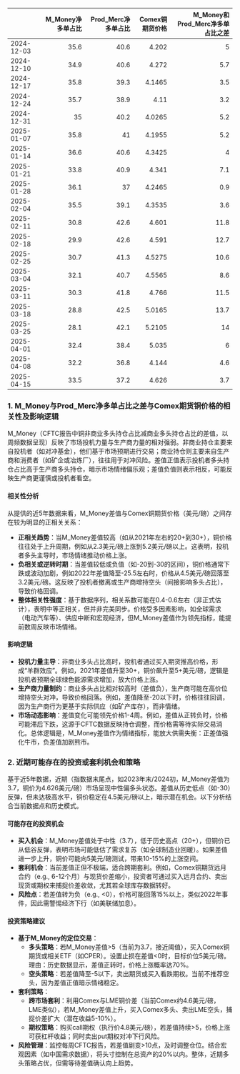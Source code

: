 |            |   M_Money净多单占比 |   Prod_Merc净多单占比 |   Comex铜期货价格 |   M_Money和Prod_Merc净多单占比之差 |
|:-----------|--------------------:|----------------------:|------------------:|-----------------------------------:|
| 2024-12-03 |                35.6 |                  40.6 |            4.202  |                                5   |
| 2024-12-10 |                34.9 |                  40.6 |            4.272  |                                5.7 |
| 2024-12-17 |                35.8 |                  39.3 |            4.1465 |                                3.5 |
| 2024-12-24 |                35.7 |                  38.9 |            4.11   |                                3.2 |
| 2024-12-31 |                35   |                  40.2 |            4.0265 |                                5.2 |
| 2025-01-07 |                35.8 |                  41   |            4.1955 |                                5.2 |
| 2025-01-14 |                36.6 |                  40.6 |            4.3425 |                                4   |
| 2025-01-21 |                33.8 |                  40.9 |            4.341  |                                7.1 |
| 2025-01-28 |                36.1 |                  37   |            4.2465 |                                0.9 |
| 2025-02-04 |                35.5 |                  39.1 |            4.3535 |                                3.6 |
| 2025-02-11 |                30.8 |                  42.6 |            4.601  |                               11.8 |
| 2025-02-18 |                29.9 |                  42.6 |            4.591  |                               12.7 |
| 2025-02-25 |                30.7 |                  41.3 |            4.5275 |                               10.6 |
| 2025-03-04 |                32.1 |                  40.7 |            4.5565 |                                8.6 |
| 2025-03-11 |                30.3 |                  41.8 |            4.766  |                               11.5 |
| 2025-03-18 |                28.8 |                  42.5 |            5.0165 |                               13.7 |
| 2025-03-25 |                28.1 |                  42.1 |            5.2105 |                               14   |
| 2025-04-01 |                32.4 |                  38.4 |            5.035  |                                6   |
| 2025-04-08 |                32.2 |                  36.8 |            4.144  |                                4.6 |
| 2025-04-15 |                33.5 |                  37.2 |            4.626  |                                3.7 |![图](interest_exchange.png)

### 1. M_Money与Prod_Merc净多单占比之差与Comex期货铜价格的相关性及影响逻辑

M_Money（CFTC报告中铜非商业多头持仓占比减商业多头持仓占比的差值，以周频数据呈现）反映了市场投机力量与生产商力量的相对强弱。非商业持仓主要来自投机者（如对冲基金），他们基于市场预期进行交易；商业持仓则主要来自生产商和消费者（如矿企或冶炼厂），往往用于对冲风险。差值正值表示投机者多头持仓占比高于生产商多头持仓，暗示市场情绪偏乐观；差值负值则表示相反，可能反映生产商更谨慎或投机者看空。

#### 相关性分析
从提供的近5年数据来看，M_Money差值与Comex铜期货价格（美元/磅）之间存在较为明显的正相关关系：
- **正相关趋势**：当M_Money差值较高（如从2021年左右的20+到30+），铜价格往往处于上升周期，例如从2.3美元/磅上涨到5.2美元/磅以上。这表明，投机者多头主导时，市场情绪推动价格上涨。
- **负相关或逆转时期**：当差值较低或负值（如-20到-30的区间），铜价格通常下跌或波动加剧，例如2022年差值降至-25.5左右时，价格从4.5美元/磅回落至3.2美元/磅。这反映了投机者撤离或生产商增持空头（间接影响多头占比），导致价格回调。
- **整体相关性强度**：基于数据序列，相关系数可能在0.4-0.6左右（非正式估计），表明中等正相关，但并非完美同步。价格受多因素影响，如全球需求（电动汽车等）、供应中断和宏观经济，但M_Money差值作为领先指标，能提前数周反映市场情绪。

#### 影响逻辑
- **投机力量主导**：非商业多头占比高时，投机者通过买入期货推高价格，形成“羊群效应”。例如，2021年差值升至30+，铜价飙升至5+美元/磅，逻辑是投机者预期全球绿色能源需求增加，放大价格上涨。
- **生产商力量制约**：商业多头占比相对较高时（差值负），生产商可能在高价位增持空头对冲，导致价格回落。例如，差值降至-20以下时，价格往往回调，因为生产商行为更基于实际供应（如矿产库存），而非情绪。
- **市场动态影响**：差值变化可能领先价格1-4周。例如，差值从正转负时，价格可能滞后下跌，这源于CFTC数据反映持仓调整，而价格需等待实际交易消化。总体逻辑是，M_Money差值作为情绪指标，能放大供需失衡：正差值强化牛市，负差值加剧熊市。

### 2. 近期可能存在的投资或套利机会和策略

基于近5年数据，近期（指数据末尾点，如2023年末/2024初，M_Money差值为3.7，铜价为4.626美元/磅）市场呈现中性偏多头状态。差值从历史低点（如-30）反弹，但未达极高水平，铜价稳定在4.5美元/磅以上，暗示潜在机会。以下分析结合当前数据点和历史模式。

#### 可能存在的投资机会
- **买入机会**：M_Money差值处于中性（3.7），低于历史高点（20+），但铜价已从低谷反弹，表明市场可能低估了需求复苏（如全球制造业回暖）。如果差值进一步上升，铜价可能向5美元/磅测试，带来10-15%的上涨空间。
- **套利机会**：当前差值正但不极端，适合跨期套利。例如，Comex铜期货远月合约（e.g., 6-12个月）与现货价差缩小，投资者可通过买入远月合约、卖出现货或期权来捕捉价差收敛，尤其若全球库存数据转好。
- **风险点**：若差值转为负（e.g., <0），价格可能回落15%以上，类似2022年事件，因此需警惕经济下行（如美联储加息）。

#### 投资策略建议
- **基于M_Money的定位交易**：
  - **多头策略**：若M_Money差值>5（当前为3.7，接近阈值），买入Comex铜期货或相关ETF（如CPER）。设置止损在差值<0时，目标价位5美元/磅。理由：历史数据显示，差值正转时，价格上涨概率达70%。
  - **空头策略**：若差值降至-5以下，卖出期货或买入看跌期权。当前不推荐空头，因为差值正值暗示情绪稳定。
- **套利策略**：
  - **跨市场套利**：利用Comex与LME铜价差（当前Comex约4.6美元/磅，LME类似），若M_Money差值上升，买入Comex多头、卖出LME空头，捕捉价差扩大（潜在收益5-10%）。
  - **期权策略**：购买call期权（执行价4.8美元/磅），若差值持续>5，价格上涨可获杠杆收益；同时卖出put期权对冲下行风险。
- **风险管理**：监控每周CFTC报告，若差值剧变>10点，及时调整仓位。结合宏观因素（如中国需求数据），将头寸控制在总资产的20%以内。整体，近期多头策略占优，但需等待差值确认向上趋势。